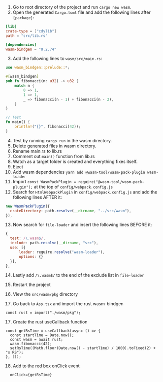 1. Go to root directory of the project and run `cargo new wasm`.
2. Open the generated `Cargo.toml` file and add the following lines after `[package]`:

```toml
[lib]
crate-type = ["cdylib"]
path = "src/lib.rs"

[dependencies]
wasm-bindgen = "0.2.74"
```

3. Add the following lines to `wasm/src/main.rs`:

```rust
use wasm_bindgen::prelude::*;

#[wasm_bindgen]
pub fn fibonacci(n: u32) -> u32 {
    match n {
        0 => 1,
        1 => 1,
        _ => fibonacci(n - 1) + fibonacci(n - 2),
    }
}

// Test
fn main() {
    println!("{}", fibonacci(42));
}

```

4. Test by running `cargo run` in the wasm directory.
5. Delete generated files in wasm directory.
6. Rename main.rs to lib.rs
7. Comment out `main()` function from lib.rs
8. Watch as a target folder is created and everything fixes itself.
9. Eject
10. Add wasm dependencies `yarn add @wasm-tool/wasm-pack-plugin wasm-loader`
11. Import `const WasmPackPlugin = require("@wasm-tool/wasm-pack-plugin");` at the top of `config/webpack.config.js`
12. Search for `HtmlWebpackPlugin` in `config/webpack.config.js` and add the following lines AFTER it:

```js
new WasmPackPlugin({
  crateDirectory: path.resolve(__dirname, "../src/wasm"),
}),
```

13. Now search for `file-loader` and insert the following lines BEFORE it:

```js
{
  test: /\.wasm$/,
  include: path.resolve(__dirname, "src"),
  use: [{
      loader: require.resolve("wasm-loader"),
      options: {}
  }],
},

```

14. Lastly add `/\.wasm$/` to the end of the exclude list in `file-loader`

15. Restart the project
16. View the `src/wasm/pkg` directory
17. Go back to `App.tsx` and import the rust wasm-bindgen

```tsx
const rust = import("./wasm/pkg");
```

17. Create the rust useCallback function

```tsx
const getRsTime = useCallback(async () => {
  const startTime = Date.now();
  const wasm = await rust;
  wasm.fibonacci(42);
  setRsTime((Math.floor(Date.now() - startTime) / 1000).toFixed(2) + "s RS");
}, []);
```

18. Add to the red box onClick event

```
  onClick={getRsTime}
```
